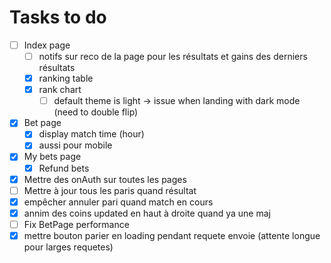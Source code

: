 # Tasks to do

- [ ] Index page
  - [ ] notifs sur reco de la page pour les résultats et gains des derniers résultats
  - [X] ranking table
  - [X] rank chart
    - [ ] default theme is light -> issue when landing with dark mode (need to double flip)
- [X] Bet page
  - [X] display match time (hour)
  - [X] aussi pour mobile
- [X] My bets page
  - [X] Refund bets
- [X] Mettre des onAuth sur toutes les pages
- [ ] Mettre à jour tous les paris quand résultat
- [X] empêcher annuler pari quand match en cours
- [X] annim des coins updated en haut à droite quand ya une maj
- [ ] Fix BetPage performance
- [X] mettre bouton parier en loading pendant requete envoie (attente longue pour larges requetes)
